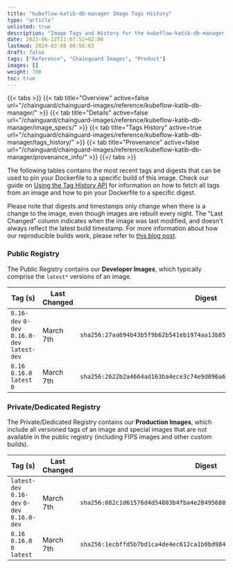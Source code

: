 ```yaml
---
title: "kubeflow-katib-db-manager Image Tags History"
type: "article"
unlisted: true
description: "Image Tags and History for the kubeflow-katib-db-manager Chainguard Image"
date: 2023-06-22T11:07:52+02:00
lastmod: 2024-03-08 00:56:03
draft: false
tags: ["Reference", "Chainguard Images", "Product"]
images: []
weight: 700
toc: true
---
```


{{< tabs >}}
{{< tab title="Overview" active=false url="/chainguard/chainguard-images/reference/kubeflow-katib-db-manager/" >}}
{{< tab title="Details" active=false url="/chainguard/chainguard-images/reference/kubeflow-katib-db-manager/image_specs/" >}}
{{< tab title="Tags History" active=true url="/chainguard/chainguard-images/reference/kubeflow-katib-db-manager/tags_history/" >}}
{{< tab title="Provenance" active=false url="/chainguard/chainguard-images/reference/kubeflow-katib-db-manager/provenance_info/" >}}
{{</ tabs >}}

The following tables contains the most recent tags and digests that can be used to pin your Dockerfile to a specific build of this image. Check our guide on [Using the Tag History API](/chainguard/chainguard-images/using-the-tag-history-api/) for information on how to fetch all tags from an image and how to pin your Dockerfile to a specific digest.

Please note that digests and timestamps only change when there is a change to the image, even though images are rebuilt every night. The "Last Changed" column indicates when the image was last modified, and doesn't always reflect the latest build timestamp. For more information about how our reproducible builds work, please refer to [this blog post](https://www.chainguard.dev/unchained/reproducing-chainguards-reproducible-image-builds).

### Public Registry
The Public Registry contains our **Developer Images**, which typically comprise the `latest*` versions of an image.

| Tag (s)                                       | Last Changed | Digest                                                                    |
|-----------------------------------------------|--------------|---------------------------------------------------------------------------|
|  `0.16-dev` `0-dev` `0.16.0-dev` `latest-dev` | March 7th    | `sha256:27aa694b43b5f9b62b541eb1974aa13b85b557f5a18e5e92ebce59a161af201b` |
|  `0.16` `0.16.0` `latest` `0`                 | March 7th    | `sha256:2622b2a4664ad163ba4ece3c74e9d096a6a527be9c2f9adcadf887209f3be12f` |


### Private/Dedicated Registry
The Private/Dedicated Registry contains our **Production Images**, which include all versioned tags of an image and special images that are not available in the public registry (including FIPS images and other custom builds).

| Tag (s)                                       | Last Changed | Digest                                                                    |
|-----------------------------------------------|--------------|---------------------------------------------------------------------------|
|  `latest-dev` `0.16-dev` `0-dev` `0.16.0-dev` | March 7th    | `sha256:082c1d61576d4d54803b4fba4e284956881e73f42bf07516d38b94495aac2e63` |
|  `0.16` `0.16.0` `0` `latest`                 | March 7th    | `sha256:1ecbffd5b7bd1ca4de4ec612ca1b0bd9844a544dc4d53125031d08ea20b12c79` |

